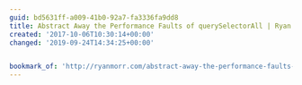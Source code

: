 ```yaml
---
guid: bd5631ff-a009-41b0-92a7-fa3336fa9dd8
title: Abstract Away the Performance Faults of querySelectorAll | Ryan Morr
created: '2017-10-06T10:30:14+00:00'
changed: '2019-09-24T14:34:25+00:00'


bookmark_of: 'http://ryanmorr.com/abstract-away-the-performance-faults-of-queryselectorall/'
---
```




